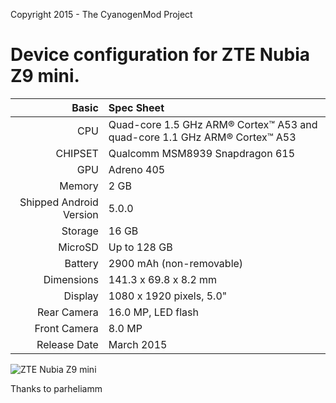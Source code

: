 Copyright 2015 - The CyanogenMod Project

Device configuration for ZTE Nubia Z9 mini.
=====================================

Basic   | Spec Sheet
-------:|:-------------------------
CPU     | Quad-core 1.5 GHz ARM® Cortex™ A53 and quad-core 1.1 GHz ARM® Cortex™ A53
CHIPSET | Qualcomm MSM8939 Snapdragon 615
GPU     | Adreno 405
Memory  | 2 GB
Shipped Android Version | 5.0.0
Storage | 16 GB
MicroSD | Up to 128 GB
Battery | 2900 mAh (non-removable)
Dimensions | 141.3 x 69.8 x 8.2 mm
Display | 1080 x 1920 pixels, 5.0"
Rear Camera  | 16.0 MP, LED flash
Front Camera | 8.0 MP
Release Date | March 2015

![ZTE Nubia Z9 mini](http://static.nubia.cn/product/z9mini_jy/images/params/params_z9mini_jy01.jpg "ZTE Nubia Z9 mini")

Thanks to parheliamm
